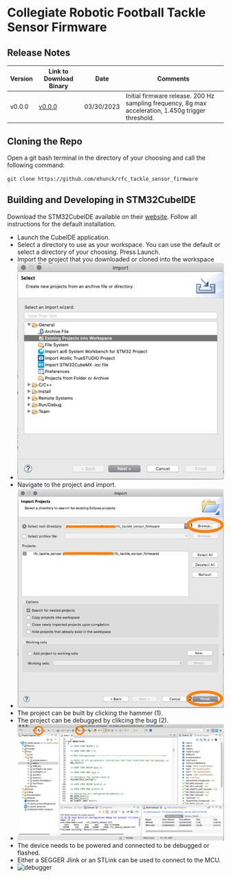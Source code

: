 # Collegiate Robotic Football Tackle Sensor Firmware

## Release Notes

| Version | Link to Download Binary | Date | Comments |
| ------- | ----------------------- | ---- | -------- |
| v0.0.0  | [v0.0.0](Releases/v0.0.0/rfc_tackle_sensor_v0.0.0.bin) | 03/30/2023 | Initial firmware release. 200 Hz sampling frequency, 8g max acceleration, 1.450g trigger threshold. |

## Cloning the Repo

Open a git bash terminal in the directory of your choosing and call the following command:

`git clone https://github.com/ehunck/rfc_tackle_sensor_firmware`

## Building and Developing in STM32CubeIDE

Download the STM32CubeIDE available on their [website](https://www.st.com/en/development-tools/stm32cubeide.html).  Follow all instructions for the default installation.

- Launch the CubeIDE application.
- Select a directory to use as your workspace. You can use the default or select a directory of your choosing.  Press Launch. 
- Import the project that you downloaded or cloned into the workspace
- ![import-existing-project](Documentation/images/import_project.png)
- Navigate to the project and import.
- ![import-existing-project-rfc](Documentation/images/import_project_rfc.png)
- The project can be built by clicking the hammer (1).
- The project can be debugged by clikcing the bug (2).
- ![navigating-cubeide](Documentation/images/navigating_cubeide.png)
- The device needs to be powered and connected to be debugged or flashed.
- Either a SEGGER Jlink or an STLink can be used to connect to the MCU.
- ![debugger](Documentation/images/debugger.png)
